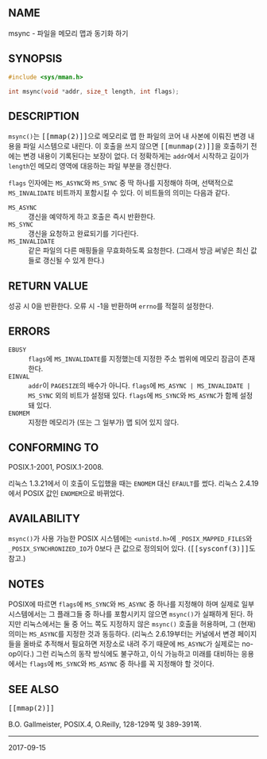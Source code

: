 ## NAME

msync - 파일을 메모리 맵과 동기화 하기

## SYNOPSIS

```c
#include <sys/mman.h>

int msync(void *addr, size_t length, int flags);
```

## DESCRIPTION

`msync()`는 <tt>[[mmap(2)]]</tt>으로 메모리로 맵 한 파일의 코어 내 사본에 이뤄진 변경 내용을 파일 시스템으로 내린다. 이 호출을 쓰지 않으면 <tt>[[munmap(2)]]</tt>을 호출하기 전에는 변경 내용이 기록된다는 보장이 없다. 더 정확하게는 `addr`에서 시작하고 길이가 `length`인 메모리 영역에 대응하는 파일 부분을 갱신한다.

`flags` 인자에는 `MS_ASYNC`와 `MS_SYNC` 중 딱 하나를 지정해야 하며, 선택적으로 `MS_INVALIDATE` 비트까지 포함시킬 수 있다. 이 비트들의 의미는 다음과 같다.

<dl>
<dt><code>MS_ASYNC</code></dt>
<dd>갱신을 예약하게 하고 호출은 즉시 반환한다.</dd>

<dt><code>MS_SYNC</code></dt>
<dd>갱신을 요청하고 완료되기를 기다린다.</dd>

<dt><code>MS_INVALIDATE</code></dt>
<dd>같은 파일의 다른 매핑들을 무효화하도록 요청한다. (그래서 방금 써넣은 최신 값들로 갱신될 수 있게 한다.)</dd>
</dl>

## RETURN VALUE

성공 시 0을 반환한다. 오류 시 -1을 반환하며 `errno`를 적절히 설정한다.

## ERRORS

<dl>
<dt><code>EBUSY</code></dt>
<dd><code>flags</code>에 <code>MS_INVALIDATE</code>를 지정했는데 지정한 주소 범위에 메모리 잠금이 존재한다.</dd>
<dt><code>EINVAL</code></dt>
<dd><code>addr</code>이 <code>PAGESIZE</code>의 배수가 아니다. <code>flags</code>에 <code>MS_ASYNC | MS_INVALIDATE | MS_SYNC</code> 외의 비트가 설정돼 있다. <code>flags</code>에 <code>MS_SYNC</code>와 <code>MS_ASYNC</code>가 함께 설정돼 있다.</dd>
<dt><code>ENOMEM</code></dt>
<dd>지정한 메모리가 (또는 그 일부가) 맵 되어 있지 않다.</dd>
</dl>

## CONFORMING TO

POSIX.1-2001, POSIX.1-2008.

리눅스 1.3.21에서 이 호출이 도입했을 때는 `ENOMEM` 대신 `EFAULT`를 썼다. 리눅스 2.4.19에서 POSIX 값인 `ENOMEM`으로 바뀌었다.

## AVAILABILITY

`msync()`가 사용 가능한 POSIX 시스템에는 `<unistd.h>`에 `_POSIX_MAPPED_FILES`와 `_POSIX_SYNCHRONIZED_IO`가 0보다 큰 값으로 정의되어 있다. (<tt>[[sysconf(3)]]</tt>도 참고.)

## NOTES

POSIX에 따르면 `flags`에 `MS_SYNC`와 `MS_ASYNC` 중 하나를 지정해야 하며 실제로 일부 시스템에서는 그 플래그들 중 하나를 포함시키지 않으면 `msync()`가 실패하게 된다. 하지만 리눅스에서는 둘 중 어느 쪽도 지정하지 않은 `msync()` 호출을 허용하며, 그 (현재) 의미는 `MS_ASYNC`를 지정한 것과 동등하다. (리눅스 2.6.19부터는 커널에서 변경 페이지들을 올바로 추적해서 필요하면 저장소로 내려 주기 때문에 `MS_ASYNC`가 실제로는 no-op이다.) 그런 리눅스의 동작 방식에도 불구하고, 이식 가능하고 미래를 대비하는 응용에서는 `flags`에 `MS_SYNC`와 `MS_ASYNC` 중 하나를 꼭 지정해야 할 것이다.

## SEE ALSO

<tt>[[mmap(2)]]</tt>

B.O. Gallmeister, POSIX.4, O.Reilly, 128-129쪽 및 389-391쪽.

----

2017-09-15
